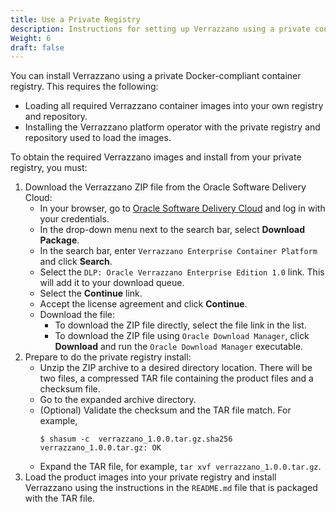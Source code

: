 ```yaml
---
title: Use a Private Registry
description: Instructions for setting up Verrazzano using a private container registry
Weight: 6
draft: false
---
```



You can install Verrazzano using a private Docker-compliant container registry. This requires the following:

* Loading all required Verrazzano container images into your own registry and repository.
* Installing the Verrazzano platform operator with the private registry and repository used to load the images.

To obtain the required Verrazzano images and install from your private registry, you must:

1. Download the Verrazzano ZIP file from the Oracle Software Delivery Cloud:
   * In your browser, go to [Oracle Software Delivery Cloud](https://edelivery.oracle.com) and log in with your credentials.
   * In the drop-down menu next to the search bar, select **Download Package**.
   * In the search bar, enter `Verrazzano Enterprise Container Platform` and click **Search**.
   * Select the `DLP: Oracle Verrazzano Enterprise Edition 1.0` link.  This will add it to your download queue.
   * Select the **Continue** link.
   * Accept the license agreement and click **Continue**.
   * Download the file:
     * To download the ZIP file directly, select the file link in the list.
     * To download the ZIP file using `Oracle Download Manager`, click **Download** and run the `Oracle Download Manager` executable.
2. Prepare to do the private registry install:
   * Unzip the ZIP archive to a desired directory location.  There will be two files, a compressed TAR file containing the product
     files and a checksum file.
   * Go to the expanded archive directory.
   * (Optional) Validate the checksum and the TAR file match.  For example,
     ```
     $ shasum -c  verrazzano_1.0.0.tar.gz.sha256
     verrazzano_1.0.0.tar.gz: OK
     ```
   * Expand the TAR file, for example, `tar xvf verrazzano_1.0.0.tar.gz`.
3. Load the product images into your private registry and install Verrazzano using the instructions in the `README.md`
   file that is packaged with the TAR file.
